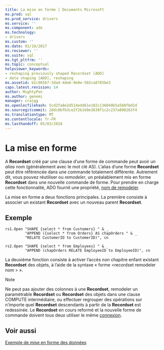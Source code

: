 ```yaml
---
title: La mise en forme | Documents Microsoft
ms.prod: sql
ms.prod_service: drivers
ms.service: ''
ms.component: ado
ms.technology:
- drivers
ms.custom: ''
ms.date: 01/19/2017
ms.reviewer: ''
ms.suite: sql
ms.tgt_pltfrm: ''
ms.topic: conceptual
helpviewer_keywords:
- reshaping previously shaped Recordset [ADO]
- data shaping [ADO], reshaping
ms.assetid: b1c965b7-3dad-4de6-9e0e-502ca8785be3
caps.latest.revision: 14
author: MightyPen
ms.author: genemi
manager: craigg
ms.openlocfilehash: 5cd2fa8e2d514edd61e102c136049b5a568f6d2d
ms.sourcegitcommit: 2ddc0bfb3ce2f2b160e3638f1c2c237a898263f4
ms.translationtype: MT
ms.contentlocale: fr-FR
ms.lasthandoff: 05/03/2018
---
```

# <a name="reshaping"></a>La mise en forme
A **Recordset** créé par une clause d’une forme de commande peut avoir un *alias* nom (généralement avec le mot clé AS). L’alias d’une forme **Recordset** peut être référencée dans une commande totalement différente. Autrement dit, vous pouvez réutiliser ou *remodeler*, un préalablement mis en forme **Recordset** dans une nouvelle commande de forme. Pour prendre en charge cette fonctionnalité, ADO fournit une propriété, [nom de remodeler](../../../ado/reference/ado-api/reshape-name-property-dynamic-ado.md).  
  
 La mise en forme a deux fonctions principales. La première consiste à associer un existant **Recordset** avec un nouveau parent **Recordset**.  
  
## <a name="example"></a>Exemple  
  
```  
rs1.Open "SHAPE {select * from Customers} " & _  
         "APPEND ({select * from Orders} AS chapOrders " & _  
         "RELATE CustomerID to CustomerID)", cn  
  
rs2.Open "SHAPE {select * from Employees} " & _  
         "APPEND (chapOrders RELATE EmployeeID to EmployeeID)", cn  
```  
  
 La deuxième fonction consiste à activer l’accès non chapitre enfant existant **Recordset** des objets, à l’aide de la syntaxe « forme \<recordset remodeler nom > ».  
  
> [!NOTE]
>  Ne peut pas ajouter des colonnes à une **Recordset**, remodeler un paramétrable **Recordset** ou **Recordset** des objets dans une clause COMPUTE intermédiaire, ou effectuer regrouper des opérations sur n’importe quel **Recordset** descendants à partir de la **Recordset** est redessinée. Le **Recordset** en cours reformé et la nouvelle forme de commande doivent tous deux utiliser le même [connexion](../../../ado/reference/ado-api/connection-object-ado.md).  
  
## <a name="see-also"></a>Voir aussi  
 [Exemple de mise en forme des données](../../../ado/guide/data/data-shaping-example.md)
